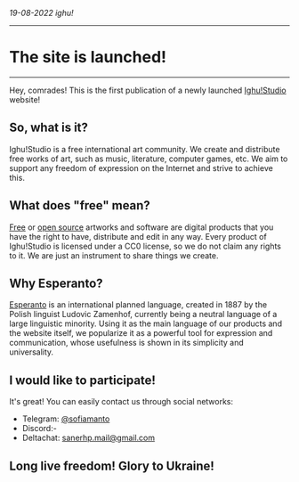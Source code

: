 <i class="date">19-08-2022 <i class="icon-book"></i> ighu!</i>

___

# The site is launched!

___

Hey, comrades! This is the first publication of a newly launched <u>Ighu!Studio</u> website!

## So, what is it?

Ighu!Studio is a free international art community. We create and distribute free works of art, such as music, literature, computer games, etc. We aim to support any freedom of expression on the Internet and strive to achieve this.

## What does "free" mean?

<u>Free</u> or <u>open source</u> artworks and software are digital products that you have the right to have, distribute and edit in any way. Every product of Ighu!Studio is licensed under a CC0 license, so we do not claim any rights to it. We are just an instrument to share things we create.

## Why Esperanto?

<u>Esperanto</u> is an international planned language, created in 1887 by the Polish linguist Ludovic Zamenhof, currently being a neutral language of a large linguistic minority. Using it as the main language of our products and the website itself, we popularize it as a powerful tool for expression and communication, whose usefulness is shown in its simplicity and universality.

## I would like to participate!

It's great! You can easily contact us through social networks:

- Telegram: [@sofiamanto](https://t.me/sofiamanto)
- Discord:-
- Deltachat: sanerhp.mail@gmail.com

## Long live freedom! Glory to Ukraine!
